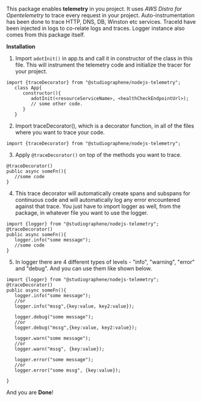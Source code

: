 This package enables **telemetry** in you project.
It uses *AWS Distro for Opentelemetry* to trace every request in your project.
Auto-instrumentation has been done to trace HTTP, DNS, DB, Winston etc services.
TraceId have been injected in logs to co-relate logs and traces.
Logger instance also comes from this package itself.


**Installation**

1. Import `adotInit()` in app.ts and call it in constructor of the class in this file. This will instrument the telemetry code and initialize the tracer for your project.
   

```
import {traceDecorator} from "@studiographene/nodejs-telemetry";
   class App{
      constructor(){
         adotInit(<resourceServiceName>, <healthCheckEndpointUrl>);
         // some other code.
      }
   }

```
2. Import traceDecorator(), which is a decorator function, in all of the files where you want to trace your code.

```
import {traceDecorator} from "@studiographene/nodejs-telemetry";
```

3. Apply `@traceDecorator()` on top of the methods you want to trace.

```
@traceDecorator()
public async someFn(){
   //some code
}
```
4. This trace decorator will automatically create spans and subspans for continuous code and will automatically log any error encountered against that trace. You just have to import logger as well, from the package, in whatever file you want to use the logger.

```
import {logger} from "@studiographene/nodejs-telemetry";
@traceDecorator()
public async someFn(){
   logger.info("some message");
   //some code
}
```
5. In logger there are 4 different types of levels - "info", "warning", "error" and "debug". And you can use them like shown below.

```
import {logger} from "@studiographene/nodejs-telemetry";
@traceDecorator()
public async someFn(){
   logger.info("some message");
   //or
   logger.info("mssg",{key:value, key2:value});

   logger.debug("some message");
   //or
   logger.debug("mssg",{key:value, key2:value});

   logger.warn("some message");
   //or
   logger.warn("mssg", {key:value});

   logger.error("some message");
   //or
   logger.error("some mssg", {key:value});
   
}
```

And you are **Done**!
